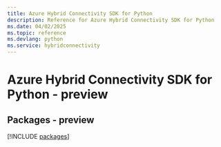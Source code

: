 ```yaml
---
title: Azure Hybrid Connectivity SDK for Python
description: Reference for Azure Hybrid Connectivity SDK for Python
ms.date: 04/02/2025
ms.topic: reference
ms.devlang: python
ms.service: hybridconnectivity
---
```

# Azure Hybrid Connectivity SDK for Python - preview
## Packages - preview
[!INCLUDE [packages](hybrid-connectivity-index.md)]